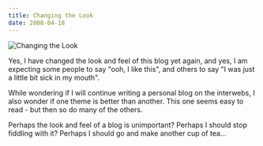 ```yaml
---
title: Changing the Look
date: 2008-04-18
---
```


![Changing the Look](https://source.unsplash.com/l7dbl-sUg3k/1600x900)

Yes, I have changed the look and feel of this blog yet again, and yes, I am expecting some people to say "ooh, I like this", and others to say "I was just a little bit sick in my mouth".

While wondering if I will continue writing a personal blog on the interwebs, I also wonder if one theme is better than another. This one seems easy to read - but then so do many of the others.

Perhaps the look and feel of a blog is unimportant? Perhaps I should stop fiddling with it? Perhaps I should go and make another cup of tea...